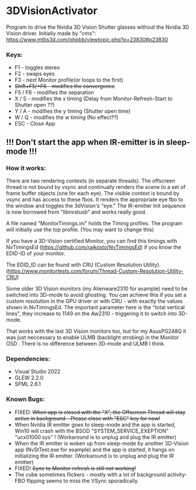 # 3DVisionActivator
Program to drive the Nvidia 3D Vision Shutter glasses without the Nvidia 3D Vision driver.
Initially made by "cms": https://www.mtbs3d.com/phpbb/viewtopic.php?p=23830#p23830

### Keys:
- F1 - toggles stereo
- F2 - swaps eyes
- F3 - next Monitor profile(or loops to the first)
- ~~Shift+F5/+F6 - modifies the convergence~~
- F5 / F6 - modifies the separation
- X / S - modifies the x timing (Delay from Monitor-Refresh-Start to Shutter open ??)
- Y / A - modifies the y timing (Shutter open time)
- W / Q - modifies the w timing (No effect??)
- ESC - Close App

## !!! Don't start the app when IR-emitter is in sleep-mode !!!

### How it works:
There are two rendering contexts (in separate threads).
The offscreen thread is not bound by vsync and continually renders the scene to a set of frame buffer objects (one for each eye).
The visible context is bound by vsync and has access to these fbos.
It renders the appropriate eye fbo to the window and toggles the 3dVision's "eye."
The IR-emitter Init sequence is now borrowed from "libnvstusb" and works really good.

A file named "MonitorTimings.ini" holds the Timing profiles. The program will initially use the top profile. (You may want to change this)

If you have a 3D-Vision certified Monitor, you can find this timings with NvTimingsEd (https://github.com/rajkosto/NvTimingsEd) if you know the EDID-ID of your monitor.

The EDID_ID can be found with CRU (Custom Resolution Utility).(https://www.monitortests.com/forum/Thread-Custom-Resolution-Utility-CRU)

Some older 3D Vision monitors (my Alienware2310 for example) need to be switched into 3D-mode to avoid ghosting. You can achieve this if you set a custom resolution in the GPU driver or with CRU - with exactly the values shown in NvTimingsEd. The important parameter here is the "total vertical lines", they increase to 1149 on the Aw2310 - triggering it to switch into 3D-mode.

That works with the last 3D Vision monitors too, but for my AsusPG248Q it was just neccessary to enable ULMB (backlight strobing) in the Monitor OSD . There is no difference between 3D-mode and ULMB I think.

### Dependencies:
- Visual Studio 2022
- GLEW 2.2.0
- SFML 2.6.1

### Known Bugs:
- FIXED: ~~When app is closed with the "X", the Offscreen Thread will stay active in background - Please close with "ESC" key for now!~~
- When Nvidia IR emitter goes to sleep-mode and the app is started, Win10 will crash with the BSOD "SYSTEM_SERVICE_EXEPTION" "ucx01000.sys" ! (Workaround is to unplug and plug the IR emitter)
- When the IR emitter is woken up from sleep-mode by another 3D-Vision app (NvStTest.exe for example) and the app is started, it hangs on initializing the IR emitter. (Workaround is to unplug and plug the IR emitter)
- FIXED! ~~Sync to Monitor refresh is still not working!~~
- The cube sometimes flickers - mostly with a lot of background activity- FBO flipping seems to miss the VSync sporadically.
